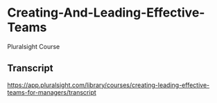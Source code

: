 # Creating-And-Leading-Effective-Teams
 Pluralsight Course

## Transcript
https://app.pluralsight.com/library/courses/creating-leading-effective-teams-for-managers/transcript

